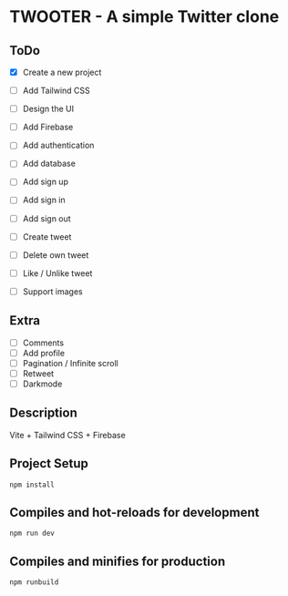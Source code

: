 # TWOOTER - A simple Twitter clone

## ToDo
- [x] Create a new project
- [ ] Add Tailwind CSS
- [ ] Design the UI
- [ ] Add Firebase
- [ ] Add authentication
- [ ] Add database
- [ ] Add sign up
- [ ] Add sign in
- [ ] Add sign out
- [ ] Create tweet
- [ ] Delete own tweet
- [ ] Like / Unlike tweet
- [ ] Support images


## Extra
- [ ] Comments
- [ ] Add profile
- [ ] Pagination / Infinite scroll
- [ ] Retweet
- [ ] Darkmode

## Description
Vite + Tailwind CSS + Firebase

## Project Setup

```
npm install
```

## Compiles and hot-reloads for development

```
npm run dev
```

## Compiles and minifies for production

```
npm runbuild
```